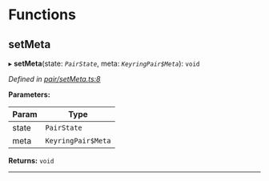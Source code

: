 

# Functions

<a id="setmeta"></a>

##  setMeta

▸ **setMeta**(state: *`PairState`*, meta: *`KeyringPair$Meta`*): `void`

*Defined in [pair/setMeta.ts:8](https://github.com/polkadot-js/common/blob/5ce8f91/packages/keyring/src/pair/setMeta.ts#L8)*

**Parameters:**

| Param | Type |
| ------ | ------ |
| state | `PairState` |
| meta | `KeyringPair$Meta` |

**Returns:** `void`

___

